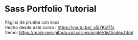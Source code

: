 # Sass Portfolio Tutorial
Página de prueba con scss <br>
Hecho desde este curso : https://youtu.be/_a5j7KoflTs <br>
Demo: https://mark-mer.github.io/scss-example/dist/index.html
